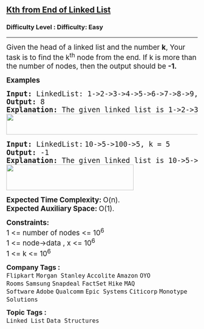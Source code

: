 <h2><a href="https://www.geeksforgeeks.org/problems/nth-node-from-end-of-linked-list/1?page=1&company=Qualcomm&sortBy=submissions">Kth from End of Linked List</a></h2><h3>Difficulty Level : Difficulty: Easy</h3><hr><div class="problems_problem_content__Xm_eO"><p class="ajy" tabindex="0" role="button" aria-haspopup="true" data-tooltip="Show details" aria-label="Show details"><span style="font-size: 14pt;">Given the head of a linked list and the number <strong>k</strong>, Your task is to find the k<sup>th</sup> node from the end. If k is more than the number of nodes, then the output should be <strong>-1.</strong></span></p>
<div dir="ltr">
<p><span style="font-size: 14pt;"><strong>Examples<br></strong></span></p>
<pre><span style="font-size: 14pt;"><strong>Input: </strong>LinkedList:<strong> </strong>1-&gt;2-&gt;3-&gt;4-&gt;5-&gt;6-&gt;7-&gt;8-&gt;9, k = 2<br><strong>Output: </strong>8<strong>
Explanation: </strong>The given linked list is 1-&gt;2-&gt;3-&gt;4-&gt;5-&gt;6-&gt;7-&gt;8-&gt;9. The 2nd node from end is 8.<br><img src="https://media.geeksforgeeks.org/img-practice/prod/addEditProblem/700170/Web/Other/blobid0_1723031071.png" width="518" height="55"><br></span></pre>
<pre><span style="font-size: 14pt;"><strong>Input: </strong>LinkedList:<strong style="font-family: -apple-system, BlinkMacSystemFont, 'Segoe UI', Roboto, Oxygen, Ubuntu, Cantarell, 'Open Sans', 'Helvetica Neue', sans-serif;"> </strong>10-&gt;5-&gt;100-&gt;5, k = 5<br><strong>Output: </strong>-1<strong>
Explanation: </strong>The given linked list is 10-&gt;5-&gt;100-&gt;5. Since 'k' is more than the number of nodes, the output is -1.<br><img src="https://media.geeksforgeeks.org/img-practice/prod/addEditProblem/700170/Web/Other/blobid1_1723031085.png" width="335" height="68"><br></span></pre>
<p><span style="font-size: 14pt;"><strong>Expected Time Complexity:&nbsp;</strong>O(n).<br><strong>Expected Auxiliary Space:&nbsp;</strong>O(1).</span></p>
<p><span style="font-size: 14pt;"><strong>Constraints:</strong><br>1 &lt;= number of nodes &lt;= 10<sup>6<br></sup>1 &lt;= node-&gt;data , x &lt;= 10<sup>6</sup><br>1 &lt;= k &lt;= 10<sup>6</sup></span></p>
</div></div><p><span style=font-size:18px><strong>Company Tags : </strong><br><code>Flipkart</code>&nbsp;<code>Morgan Stanley</code>&nbsp;<code>Accolite</code>&nbsp;<code>Amazon</code>&nbsp;<code>OYO Rooms</code>&nbsp;<code>Samsung</code>&nbsp;<code>Snapdeal</code>&nbsp;<code>FactSet</code>&nbsp;<code>Hike</code>&nbsp;<code>MAQ Software</code>&nbsp;<code>Adobe</code>&nbsp;<code>Qualcomm</code>&nbsp;<code>Epic Systems</code>&nbsp;<code>Citicorp</code>&nbsp;<code>Monotype Solutions</code>&nbsp;<br><p><span style=font-size:18px><strong>Topic Tags : </strong><br><code>Linked List</code>&nbsp;<code>Data Structures</code>&nbsp;